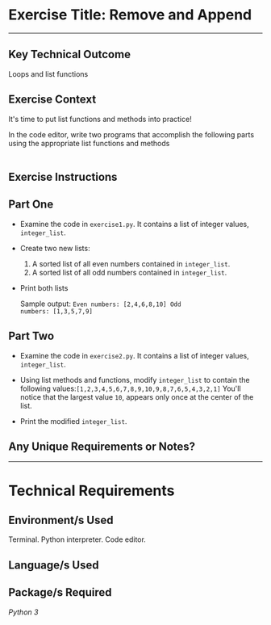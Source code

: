 # Exercise Title: Remove and Append
---
## Key Technical Outcome
Loops and list functions

## Exercise Context

It's time to put list functions and methods into practice!<br>

In the code editor, write two programs that accomplish the following parts using the appropriate list functions and methods<br><br>

## Exercise Instructions

<h2>Part One</h2>

* Examine the code in <code>exercise1.py</code>. It contains a list of integer values, <code>integer_list</code>.

* Create two new lists:
    1. A sorted list of all even numbers contained in <code>integer_list</code>.
    2. A sorted list of all odd numbers contained in <code>integer_list</code>.
* Print both lists 

    Sample output:
    <code class='b'>Even numbers: [2,4,6,8,10]
    Odd numbers: [1,3,5,7,9]
    </code>
    
    
<h2>Part Two</h2>

* Examine the code in <code>exercise2.py</code>. It contains a list of integer values, <code>integer_list</code>.

* Using list methods and functions, modify <code>integer_list</code> to contain the following values:<code>[1,2,3,4,5,6,7,8,9,10,9,8,7,6,5,4,3,2,1]</code>
    You'll notice that the largest value <code>10</code>, appears only once at the center of the list.

* Print the modified <code>integer_list</code>.




   


## Any Unique Requirements or Notes?

---
# Technical Requirements
<em><strong></strong></em>

## Environment/s Used
Terminal. Python interpreter. Code editor.

## Language/s Used
<em></em>

## Package/s Required
<em>Python 3</em>
